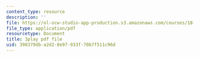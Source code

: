 ```yaml
---
content_type: resource
description: ''
file: https://ol-ocw-studio-app-production.s3.amazonaws.com/courses/18-01sc-single-variable-calculus-fall-2010/398379dba2d28e97933f70b7f511c96d_wezQdmwolMU.pdf
file_type: application/pdf
resourcetype: Document
title: 3play pdf file
uid: 398379db-a2d2-8e97-933f-70b7f511c96d
---
```

